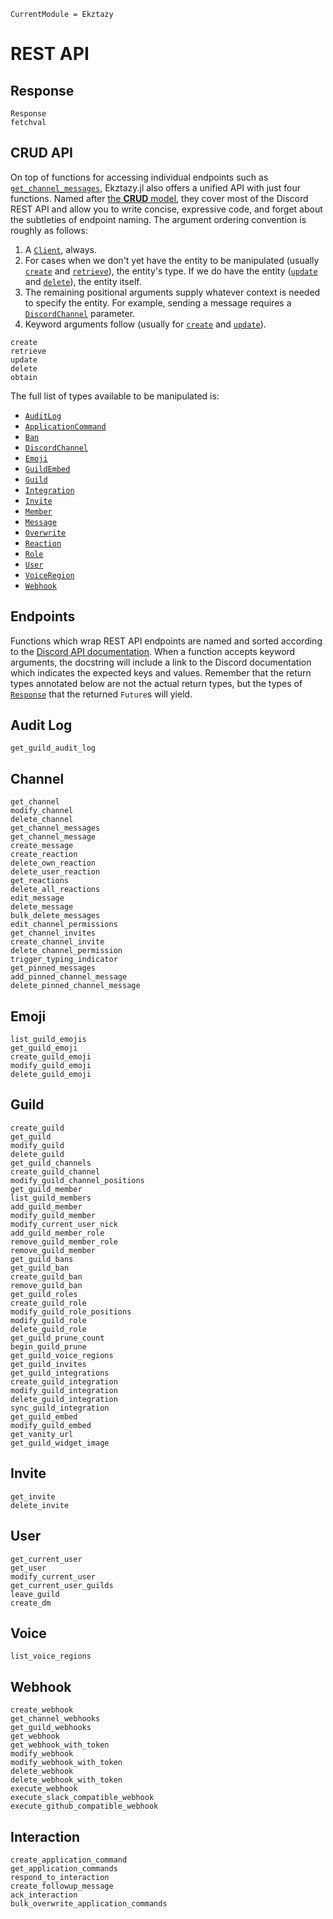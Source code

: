 ```@meta
CurrentModule = Ekztazy
```

# REST API

## Response

```@docs
Response
fetchval
```

## CRUD API

On top of functions for accessing individual endpoints such as [`get_channel_messages`](@ref), Ekztazy.jl also offers a unified API with just four functions.
Named after [the **CRUD** model](https://en.wikipedia.org/wiki/Create,_read,_update_and_delete), they cover most of the Discord REST API and allow you to write concise, expressive code, and forget about the subtleties of endpoint naming.
The argument ordering convention is roughly as follows:

1. A [`Client`](@ref), always.
2. For cases when we don't yet have the entity to be manipulated (usually [`create`](@ref) and [`retrieve`](@ref)), the entity's type.
   If we do have the entity ([`update`](@ref) and [`delete`](@ref)), the entity itself.
4. The remaining positional arguments supply whatever context is needed to specify the entity.
   For example, sending a message requires a [`DiscordChannel`](@ref) parameter.
5. Keyword arguments follow (usually for [`create`](@ref) and [`update`](@ref)).

```@docs
create
retrieve
update
delete
obtain
```

The full list of types available to be manipulated is:

* [`AuditLog`](@ref)
* [`ApplicationCommand`](@ref)
* [`Ban`](@ref)
* [`DiscordChannel`](@ref)
* [`Emoji`](@ref)
* [`GuildEmbed`](@ref)
* [`Guild`](@ref)
* [`Integration`](@ref)
* [`Invite`](@ref)
* [`Member`](@ref)
* [`Message`](@ref)
* [`Overwrite`](@ref)
* [`Reaction`](@ref)
* [`Role`](@ref)
* [`User`](@ref)
* [`VoiceRegion`](@ref)
* [`Webhook`](@ref)

## Endpoints

Functions which wrap REST API endpoints are named and sorted according to the [Discord API documentation](https://discordapp.com/developers/docs/resources/audit-log).
When a function accepts keyword arguments, the docstring will include a link to the Discord documentation which indicates the expected keys and values.
Remember that the return types annotated below are not the actual return types, but the types of [`Response`](@ref) that the returned `Future`s will yield.

## Audit Log

```@docs
get_guild_audit_log
```

## Channel

```@docs
get_channel
modify_channel
delete_channel
get_channel_messages
get_channel_message
create_message
create_reaction
delete_own_reaction
delete_user_reaction
get_reactions
delete_all_reactions
edit_message
delete_message
bulk_delete_messages
edit_channel_permissions
get_channel_invites
create_channel_invite
delete_channel_permission
trigger_typing_indicator
get_pinned_messages
add_pinned_channel_message
delete_pinned_channel_message
```

## Emoji

```@docs
list_guild_emojis
get_guild_emoji
create_guild_emoji
modify_guild_emoji
delete_guild_emoji
```

## Guild

```@docs
create_guild
get_guild
modify_guild
delete_guild
get_guild_channels
create_guild_channel
modify_guild_channel_positions
get_guild_member
list_guild_members
add_guild_member
modify_guild_member
modify_current_user_nick
add_guild_member_role
remove_guild_member_role
remove_guild_member
get_guild_bans
get_guild_ban
create_guild_ban
remove_guild_ban
get_guild_roles
create_guild_role
modify_guild_role_positions
modify_guild_role
delete_guild_role
get_guild_prune_count
begin_guild_prune
get_guild_voice_regions
get_guild_invites
get_guild_integrations
create_guild_integration
modify_guild_integration
delete_guild_integration
sync_guild_integration
get_guild_embed
modify_guild_embed
get_vanity_url
get_guild_widget_image
```

## Invite

```@docs
get_invite
delete_invite
```

## User

```@docs
get_current_user
get_user
modify_current_user
get_current_user_guilds
leave_guild
create_dm
```

## Voice

```@docs
list_voice_regions
```

## Webhook

```@docs
create_webhook
get_channel_webhooks
get_guild_webhooks
get_webhook
get_webhook_with_token
modify_webhook
modify_webhook_with_token
delete_webhook
delete_webhook_with_token
execute_webhook
execute_slack_compatible_webhook
execute_github_compatible_webhook
```

## Interaction

```@docs
create_application_command
get_application_commands
respond_to_interaction
create_followup_message
ack_interaction
bulk_overwrite_application_commands
```
